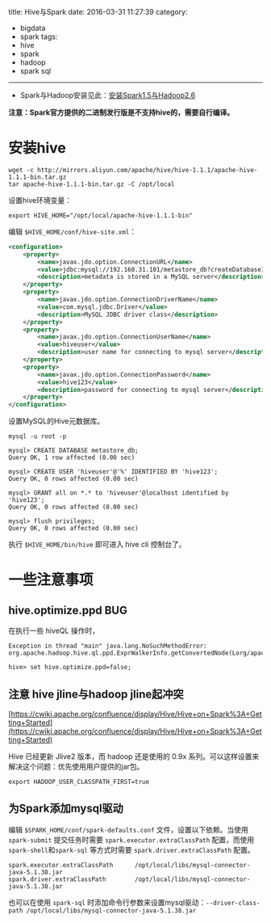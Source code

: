 title: Hive与Spark
date: 2016-03-31 11:27:39
category:
- bigdata
- spark
tags:
- hive
- spark
- hadoop
- spark sql
---

- Spark与Hadoop安装见此：[安装Spark1.5与Hadoop2.6](http://www.yangbajing.me/2016/02/27/%E5%AE%89%E8%A3%85spark1-5-2%E4%B8%8Ehadoop2-6-2/)

**注意：Spark官方提供的二进制发行版是不支持hive的，需要自行编译。**

# 安装hive

```
wget -c http://mirrors.aliyun.com/apache/hive/hive-1.1.1/apache-hive-1.1.1-bin.tar.gz
tar apache-hive-1.1.1-bin.tar.gz -C /opt/local
```

设置hive环境变量：

```
export HIVE_HOME="/opt/local/apache-hive-1.1.1-bin"
```

编辑 `$HIVE_HOME/conf/hive-site.xml`：

```xml
<configuration>
	<property>
		<name>javax.jdo.option.ConnectionURL</name>
		<value>jdbc:mysql://192.168.31.101/metastore_db?createDatabaseIfNotExist=true</value>
		<description>metadata is stored in a MySQL server</description>
	</property>
	<property>
		<name>javax.jdo.option.ConnectionDriverName</name>
		<value>com.mysql.jdbc.Driver</value>
		<description>MySQL JDBC driver class</description>
	</property>
	<property>
		<name>javax.jdo.option.ConnectionUserName</name>
		<value>hiveuser</value>
		<description>user name for connecting to mysql server</description>
	</property>
	<property>
		<name>javax.jdo.option.ConnectionPassword</name>
		<value>hive123</value>
		<description>password for connecting to mysql server</description>
	</property>
</configuration>
```

设置MySQL的Hive元数据库。

```
mysql -u root -p

mysql> CREATE DATABASE metastore_db;
Query OK, 1 row affected (0.00 sec)

mysql> CREATE USER 'hiveuser'@'%' IDENTIFIED BY 'hive123';
Query OK, 0 rows affected (0.00 sec)

mysql> GRANT all on *.* to 'hiveuser'@localhost identified by 'hive123';
Query OK, 0 rows affected (0.00 sec)

mysql> flush privileges;
Query OK, 0 rows affected (0.00 sec)
```

执行 `$HIVE_HOME/bin/hive` 即可进入 hive cli 控制台了。

# 一些注意事项

## hive.optimize.ppd BUG

在执行一些 hiveQL 操作时，

```
Exception in thread "main" java.lang.NoSuchMethodError: org.apache.hadoop.hive.ql.ppd.ExprWalkerInfo.getConvertedNode(Lorg/apache/hadoop/hive/ql/lib/Node;)Lorg/apache/hadoop/hive/ql/plan/ExprNodeDesc;
```

```
hive> set hive.optimize.ppd=false;
```

## **注意** hive jline与hadoop jline起冲突

[https://cwiki.apache.org/confluence/display/Hive/Hive+on+Spark%3A+Getting+Started](https://cwiki.apache.org/confluence/display/Hive/Hive+on+Spark%3A+Getting+Started)

Hive 已经更新 Jlive2 版本，而 hadoop 还是使用的 0.9x 系列。可以这样设置来解决这个问题：优先使用用户提供的jar包。

```
export HADOOP_USER_CLASSPATH_FIRST=true
```

## 为Spark添加mysql驱动

编辑 `$SPARK_HOME/conf/spark-defaults.conf` 文件，设置以下依赖。当使用 `spark-submit`
提交任务时需要 `spark.executor.extraClassPath` 配置，而使用 `spark-shell`和`spark-sql` 等方式时需要 `spark.driver.extraClassPath` 配置。

```
spark.executor.extraClassPath	   /opt/local/libs/mysql-connector-java-5.1.38.jar
spark.driver.extraClassPath	       /opt/local/libs/mysql-connector-java-5.1.38.jar
```

也可以在使用 `spark-sql` 时添加命令行参数来设置mysql驱动：`--driver-class-path /opt/local/libs/mysql-connector-java-5.1.38.jar`

